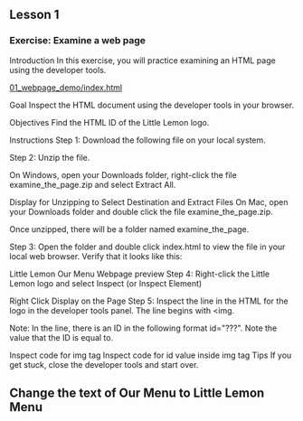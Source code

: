 ## Lesson 1

### Exercise: Examine a web page
Introduction
In this exercise, you will practice examining an HTML page using the developer tools.

[01_webpage_demo/index.html](../01_webpage_demo/index.html)

Goal
Inspect the HTML document using the developer tools in your browser.

Objectives
Find the HTML ID of the Little Lemon logo.

Instructions
Step 1: Download the following file on your local system.

Step 2: Unzip the file.

On Windows, open your Downloads folder, right-click the file examine_the_page.zip and select Extract All.

Display for Unzipping to Select Destination and Extract Files
On Mac, open your Downloads folder and double click the file examine_the_page.zip.

Once unzipped, there will be a folder named examine_the_page.

Step 3:  Open the folder and double click index.html to view the file in your local web browser. Verify that it looks like this:

Little Lemon Our Menu Webpage preview
Step 4:  Right-click the Little Lemon logo and select Inspect (or Inspect Element)

Right Click Display on the Page
Step 5: Inspect the line in the HTML for the logo in the developer tools panel. The line begins with <img.

Note: In the line, there is an ID in the following format id="???". Note the value that the ID is equal to.

Inspect code for img tag
Inspect code for  id value inside img tag
Tips
If you get stuck, close the developer tools and start over.

## Change the text of Our Menu to Little Lemon Menu


